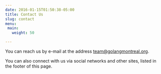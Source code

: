 ```yaml
---
date: 2016-01-15T01:50:38-05:00
title: Contact Us
slug: contact
menu:
 main:
   weight: 50

---
```


You can reach us by e-mail at the address <a href="mailto:team@golangmontreal.org">team@golangmontreal.org</a>.

You can also connect with us via social networks and other sites, listed in the
footer of this page.
